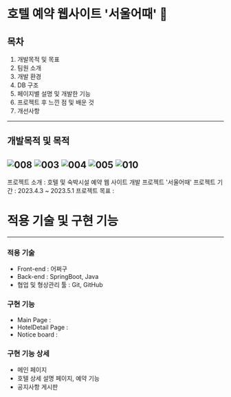 # 호텔 예약 웹사이트 '서울어때' 🏨

## 목차
1. 개발목적 및 목표
2. 팀원 소개
3. 개발 환경
4. DB 구조
5. 페이지별 설명 및 개발한 기능
6. 프로젝트 후 느낀 점 및 배운 것
7. 개선사항
---
## 개발목적 및 목적
![008](https://github.com/mithzinf/HotelProject/assets/124668883/1838c547-a000-4a95-b49a-fa5dfbff069f)
![003](https://github.com/mithzinf/HotelProject/assets/124668883/248b39b2-6dca-4aab-8f52-a8a323d07ea3)
![004](https://github.com/mithzinf/HotelProject/assets/124668883/76f3511d-af66-4f20-a98e-6cb45524ff67)
![005](https://github.com/mithzinf/HotelProject/assets/124668883/3a014742-c2c6-4d05-b4af-8deba4eb64d5)
![010](https://github.com/mithzinf/HotelProject/assets/124668883/1682842d-649d-418f-8b26-3d7e25fe5748)
---
프로젝트 소개 : 호텔 및 숙박시설 예약 웹 사이트 개발  프로젝트 '서울어때'
프로젝트 기간 : 2023.4.3 ~ 2023.5.1
프로젝트 목표 : 

# 적용 기술 및 구현 기능
---
### 적용 기술
- Front-end : 어쩌구
- Back-end : SpringBoot, Java
- 협업 및 형상관리 툴 : Git, GitHub

### 구현 기능
- Main Page : 
- HotelDetail Page : 
- Notice board : 

### 구현 기능 상세
- 메인 페이지
- 호텔 상세 설명 페이지, 예약 기능
- 공지사항 게시판
